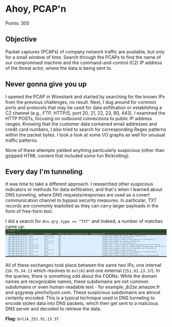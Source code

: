 # Ahoy, PCAP'n

Points: 300

## Objective

Packet captures (PCAPs) of company network traffic are available, but only for a small window of time. Search through the PCAPs to find the name of our compromised machine and the command-and-control (C2) IP address of the threat actor, where the data is being sent to.

## Never gonna give you up

I opened the PCAP in Wireshark and started by searching for the known IPs from the previous challenges, no result. Next, I dug around for common ports and protocols that may be used for data exfiltration or establishing a C2 channel (e.g., FTP, HTTP/S, port 20, 21, 22, 23, 80, 443). I examined the HTTP POSTs, focusing on outbound connections to public IP address ranges. Knowing that the customer data contained email addresses and credit card numbers, I also tried to search for corresponding Regex patterns within the packet bytes. I took a look at some I/O graphs as well for unusual traffic patterns.

None of these attempts yielded anything particularly suspicious (other than gzipped HTML content that included some fun Rickrolling).

## Every day I'm tunneling

It was time to take a different approach. I researched other suspicious indicators or methods for data exfiltration, and that's when I learned about DNS tunneling, where DNS requests/responses are used as a covert communication channel to bypass security measures. In particular, TXT records are commonly exploited as they can carry larger payloads in the form of free-form text.

I did a search for `dns.qry.type == "TXT"` and indeed, a number of matches came up:
![dns_txt](dns_txt.png)

All of these exchanges took place between the same two IPs, one internal (`10.75.34.13` which resolves to `bvlik`) and one external (`251.91.13.37`). In the queries, there is something odd about the FQDNs. While the domain names are recognizable names, these subdomains are not common subdomains or even human-readable text - for example, *jb2ze*.amazon.fr and *qzgyway*.pinchofyum.com. These suspicious subdomains are almost certainly encoded. This is a typical technique used in DNS tunneling to encode stolen data into DNS packets, which then get sent to a malicious DNS server and decoded to retrieve the data.

**Flag:** ```bvlik_251.91.13.37```
